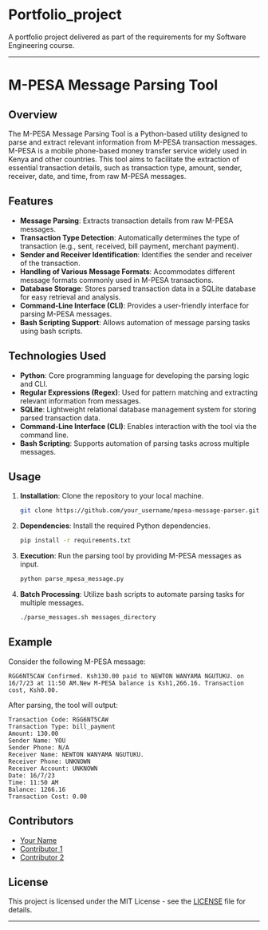 # Portfolio_project
A portfolio project delivered as part of the requirements for my Software Engineering course.

---

# M-PESA Message Parsing Tool

## Overview

The M-PESA Message Parsing Tool is a Python-based utility designed to parse and extract relevant information from M-PESA transaction messages. M-PESA is a mobile phone-based money transfer service widely used in Kenya and other countries. This tool aims to facilitate the extraction of essential transaction details, such as transaction type, amount, sender, receiver, date, and time, from raw M-PESA messages.

## Features

- **Message Parsing**: Extracts transaction details from raw M-PESA messages.
- **Transaction Type Detection**: Automatically determines the type of transaction (e.g., sent, received, bill payment, merchant payment).
- **Sender and Receiver Identification**: Identifies the sender and receiver of the transaction.
- **Handling of Various Message Formats**: Accommodates different message formats commonly used in M-PESA transactions.
- **Database Storage**: Stores parsed transaction data in a SQLite database for easy retrieval and analysis.
- **Command-Line Interface (CLI)**: Provides a user-friendly interface for parsing M-PESA messages.
- **Bash Scripting Support**: Allows automation of message parsing tasks using bash scripts.

## Technologies Used

- **Python**: Core programming language for developing the parsing logic and CLI.
- **Regular Expressions (Regex)**: Used for pattern matching and extracting relevant information from messages.
- **SQLite**: Lightweight relational database management system for storing parsed transaction data.
- **Command-Line Interface (CLI)**: Enables interaction with the tool via the command line.
- **Bash Scripting**: Supports automation of parsing tasks across multiple messages.

## Usage

1. **Installation**: Clone the repository to your local machine.

   ```bash
   git clone https://github.com/your_username/mpesa-message-parser.git
   ```

2. **Dependencies**: Install the required Python dependencies.

   ```bash
   pip install -r requirements.txt
   ```

3. **Execution**: Run the parsing tool by providing M-PESA messages as input.

   ```bash
   python parse_mpesa_message.py
   ```

4. **Batch Processing**: Utilize bash scripts to automate parsing tasks for multiple messages.

   ```bash
   ./parse_messages.sh messages_directory
   ```

## Example

Consider the following M-PESA message:

```
RGG6NT5CAW Confirmed. Ksh130.00 paid to NEWTON WANYAMA NGUTUKU. on 16/7/23 at 11:50 AM.New M-PESA balance is Ksh1,266.16. Transaction cost, Ksh0.00.
```

After parsing, the tool will output:

```
Transaction Code: RGG6NT5CAW
Transaction Type: bill_payment
Amount: 130.00
Sender Name: YOU
Sender Phone: N/A
Receiver Name: NEWTON WANYAMA NGUTUKU.
Receiver Phone: UNKNOWN
Receiver Account: UNKNOWN
Date: 16/7/23
Time: 11:50 AM
Balance: 1266.16
Transaction Cost: 0.00
```

## Contributors

- [Your Name](https://github.com/your_username)
- [Contributor 1](https://github.com/contributor1)
- [Contributor 2](https://github.com/contributor2)

## License

This project is licensed under the MIT License - see the [LICENSE](LICENSE) file for details.

---
